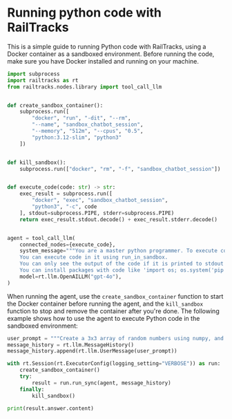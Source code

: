 # Running python code with RailTracks
This is a simple guide to running Python code with RailTracks, using a Docker container as a sandboxed environment.
Before running the code, make sure you have Docker installed and running on your machine.

```python
import subprocess
import railtracks as rt
from railtracks.nodes.library import tool_call_llm


def create_sandbox_container():
    subprocess.run([
        "docker", "run", "-dit", "--rm",
        "--name", "sandbox_chatbot_session",
        "--memory", "512m", "--cpus", "0.5",
        "python:3.12-slim", "python3"
    ])


def kill_sandbox():
    subprocess.run(["docker", "rm", "-f", "sandbox_chatbot_session"])


def execute_code(code: str) -> str:
    exec_result = subprocess.run([
        "docker", "exec", "sandbox_chatbot_session",
        "python3", "-c", code
    ], stdout=subprocess.PIPE, stderr=subprocess.PIPE)
    return exec_result.stdout.decode() + exec_result.stderr.decode()


agent = tool_call_llm(
    connected_nodes={execute_code},
    system_message="""You are a master python programmer. To execute code, you have access to a sandboxed Python environment.
    You can execute code in it using run_in_sandbox.
    You can only see the output of the code if it is printed to stdout or stderr, so anything you want to see must be printed.
    You can install packages with code like 'import os; os.system('pip install numpy')'""",
    model=rt.llm.OpenAILLM("gpt-4o"),
)
```

When running the agent, use the `create_sandbox_container` function to start the Docker container before running the agent, and the `kill_sandbox` function to stop and remove the container after you're done.
The following example shows how to use the agent to execute Python code in the sandboxed environment:

```python
user_prompt = """Create a 3x3 array of random numbers using numpy, and print the array and its mean"""
message_history = rt.llm.MessageHistory()
message_history.append(rt.llm.UserMessage(user_prompt))

with rt.Session(rt.ExecutorConfig(logging_setting="VERBOSE")) as run:
    create_sandbox_container()
    try:
        result = run.run_sync(agent, message_history)
    finally:
        kill_sandbox()

print(result.answer.content)
```
